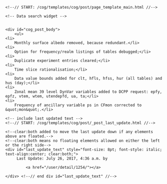          

    <!--// START: /cog/templates/cog/post/page_template_main.html //-->
<!--// loading page body from page_template_main.html //-->




  	<!-- Data search widget -->
  	

    <div id="cog_post_body">
        <ul>
	<li>
		Monthly surface albedo removed, because redundant.</li>
	<li>
		Option for frequency/realm listings of tables debugged;</li>
	<li>
		Duplicate experiment entries cleared;</li>
	<li>
		Time slice rationalisation;</li>
	<li>
		Data value bounds added for clt, hfls, hfss, hur (all tables) and hus (day);</li>
	<li>
		Zonal mean 39 level DynVar variables added to DCPP request: epfy, epfz, vtem, wtem, utendepfd, ua, ta;</li>
	<li>
		Frequency of ancillary variable ps in CFmon corrected to &quot;mon&quot;.</li>
</ul>
    </div> <!--// end div id=cog_post_body //-->

    <!-- include last updated text -->
    <!--// START: /cog/templates/cog/post/_post_last_update.html //-->

    <!--clear:both added to move the last update down if any elements above are floated.-->
    <!--clear:both means no floating elements allowed on either the left or the right side-->
	<div id="last_update_text" style="font-size: 8pt; font-style: italic; text-align:center; clear:both;">
	     Last Update: July 26, 2017, 4:36 a.m. by
         
             <a href="/user/detail/1254/"></a>
         
	</div> <!--// end div id="last_update_text" //-->
